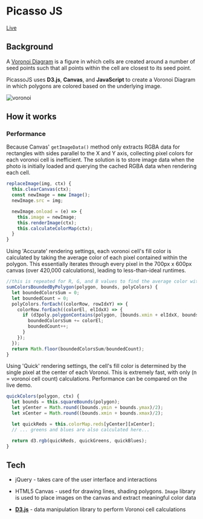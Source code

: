 # Picasso JS

[Live](http://vorpus.github.io/PicassoJS/)

## Background

A [Voronoi Diagram](https://en.wikipedia.org/wiki/Voronoi_diagram) is a figure in which cells are created around a number of seed points such that all points within the cell are closest to its seed point.

PicassoJS uses **D3.js**, **Canvas**, and **JavaScript** to create a Voronoi Diagram in which polygons are colored based on the underlying image.

![voronoi](./wireframe/demo2.gif)

## How it works

### Performance
Because Canvas' `getImageData()` method only extracts RGBA data for rectangles with sides parallel to the X and Y axis, collecting pixel colors for each voronoi cell is inefficient. The solution is to store image data when the photo is initially loaded and querying the cached RGBA data when rendering each cell.


```javascript
replaceImage(img, ctx) {
  this.clearCanvas(ctx);
  const newImage = new Image();
  newImage.src = img;

  newImage.onload = (e) => {
    this.image = newImage;
    this.renderImage(ctx);
    this.calculateColorMap(ctx);
  }
}
```

Using 'Accurate' rendering settings, each voronoi cell's fill color is calculated by taking the average color of each pixel contained within the polygon. This essentially iterates through every pixel in the 700px x 600px canvas (over 420,000 calculations), leading to less-than-ideal runtimes.

```javascript
//this is repeated for R, G, and B values to find the average color within the cell
sumColorsBoundedByPolygon(polygon, bounds, polyColors) {
  let boundedColorsSum = 0;
  let boundedCount = 0;
  polyColors.forEach((colorRow, rowIdxY) => {
    colorRow.forEach((colorEl, elIdxX) => {
      if (d3poly.polygonContains(polygon, [bounds.xmin + elIdxX, bounds.ymin + rowIdxY])) {
        boundedColorsSum += colorEl;
        boundedCount++;
      }
    });
  });
  return Math.floor(boundedColorsSum/boundedCount);
}
```

Using 'Quick' rendering settings, the cell's fill color is determined by the single pixel at the center of each Voronoi. This is extremely fast, with only (n = voronoi cell count) calculations. Performance can be compared on the live demo.

```javascript
quickColors(polygon, ctx) {
  let bounds = this.squareBounds(polygon);
  let yCenter = Math.round((bounds.ymin + bounds.ymax)/2);
  let xCenter = Math.round((bounds.xmin + bounds.xmax)/2);

  let quickReds = this.colorMap.reds[yCenter][xCenter];
  // ... greens and blues are also calculated here...

  return d3.rgb(quickReds, quickGreens, quickBlues);
}
```

## Tech

* jQuery - takes care of the user interface and interactions

* HTML5 Canvas - used for drawing lines, shading polygons. `Image` library is used to place images on the canvas and extract meaningful color data

* **[D3.js](https://d3js.org/)** - data manipulation library to perform Voronoi cell calculations
